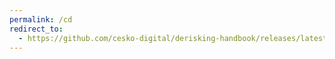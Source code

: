 ```yaml
---
permalink: /cd
redirect_to:
  - https://github.com/cesko-digital/derisking-handbook/releases/latest/download/handbook.pdf
---
```

